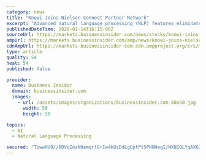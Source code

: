 ```yaml
---
category: news
title: "Knowi Joins Nielsen Connect Partner Network"
excerpt: "Advanced natural language processing (NLP) features eliminate the reliance on manual manipulation of data to reach conclusions and build meaningful analyses. With Knowi's native integration of Nielsen data, the platform gives users an increasingly fast and effective way to efficiently use that data. \"The Knowi platform was built to give ..."
publishedDateTime: 2020-01-14T16:15:00Z
sourceUrl: https://markets.businessinsider.com/news/stocks/knowi-joins-nielsen-connect-partner-network-1028817033
ampUrl: https://markets.businessinsider.com/amp/news/knowi-joins-nielsen-connect-partner-network-1028817033
cdnAmpUrl: https://markets-businessinsider-com.cdn.ampproject.org/c/s/markets.businessinsider.com/amp/news/knowi-joins-nielsen-connect-partner-network-1028817033
type: article
quality: 54
heat: 54
published: false

provider:
  name: Business Insider
  domain: businessinsider.com
  images:
    - url: /assets/images/organizations/businessinsider.com-50x50.jpg
      width: 50
      height: 50

topics:
  - AI
  - Natural Language Processing

secured: "TiwwHU9//6DVqInzN9amqrlGrIe4kUiDdLgCptPt5PHNHegI/WXNIQLYqAX62jZmm9e274kvHtDhNaEhQIFs4koDunYPcAwDZz9q9whGEK6k7z4JYw+2JOySpNk/3O/JQecJGUSfxB5V1rpLQ1WNbkiYYC08EqrT8pFz2uWUxUFu6fQIWM28i7L2nT3oj6GOfCJHRmgrcDF8IiqcSkDeDJug/BQDVXi5Y/Qh72V6oP5J/5klFuD0782Ycetxr5l922vJcH+Gm4NW0HhMPkBlBCFtUl9vpoVeies/LjAidL0=;X2LnX95W/TS6h4HMw+OSgw=="
---
```


